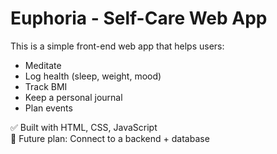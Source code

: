 # Euphoria - Self-Care Web App

This is a simple front-end web app that helps users:
- Meditate
- Log health (sleep, weight, mood)
- Track BMI
- Keep a personal journal
- Plan events

✅ Built with HTML, CSS, JavaScript  
🚀 Future plan: Connect to a backend + database



